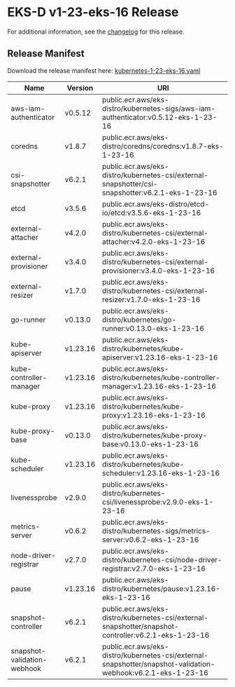 # EKS-D v1-23-eks-16 Release

For additional information, see the [changelog](CHANGELOG-v1-23-eks-16.md) for this release.

## Release Manifest

Download the release manifest here: [kubernetes-1-23-eks-16.yaml](https://distro.eks.amazonaws.com/kubernetes-1-23/kubernetes-1-23-eks-16.yaml)

| Name | Version | URI |
|------|---------|-----|
| aws-iam-authenticator | v0.5.12 | public.ecr.aws/eks-distro/kubernetes-sigs/aws-iam-authenticator:v0.5.12-eks-1-23-16 |
| coredns | v1.8.7 | public.ecr.aws/eks-distro/coredns/coredns:v1.8.7-eks-1-23-16 |
| csi-snapshotter | v6.2.1 | public.ecr.aws/eks-distro/kubernetes-csi/external-snapshotter/csi-snapshotter:v6.2.1-eks-1-23-16 |
| etcd | v3.5.6 | public.ecr.aws/eks-distro/etcd-io/etcd:v3.5.6-eks-1-23-16 |
| external-attacher | v4.2.0 | public.ecr.aws/eks-distro/kubernetes-csi/external-attacher:v4.2.0-eks-1-23-16 |
| external-provisioner | v3.4.0 | public.ecr.aws/eks-distro/kubernetes-csi/external-provisioner:v3.4.0-eks-1-23-16 |
| external-resizer | v1.7.0 | public.ecr.aws/eks-distro/kubernetes-csi/external-resizer:v1.7.0-eks-1-23-16 |
| go-runner | v0.13.0 | public.ecr.aws/eks-distro/kubernetes/go-runner:v0.13.0-eks-1-23-16 |
| kube-apiserver | v1.23.16 | public.ecr.aws/eks-distro/kubernetes/kube-apiserver:v1.23.16-eks-1-23-16 |
| kube-controller-manager | v1.23.16 | public.ecr.aws/eks-distro/kubernetes/kube-controller-manager:v1.23.16-eks-1-23-16 |
| kube-proxy | v1.23.16 | public.ecr.aws/eks-distro/kubernetes/kube-proxy:v1.23.16-eks-1-23-16 |
| kube-proxy-base | v0.13.0 | public.ecr.aws/eks-distro/kubernetes/kube-proxy-base:v0.13.0-eks-1-23-16 |
| kube-scheduler | v1.23.16 | public.ecr.aws/eks-distro/kubernetes/kube-scheduler:v1.23.16-eks-1-23-16 |
| livenessprobe | v2.9.0 | public.ecr.aws/eks-distro/kubernetes-csi/livenessprobe:v2.9.0-eks-1-23-16 |
| metrics-server | v0.6.2 | public.ecr.aws/eks-distro/kubernetes-sigs/metrics-server:v0.6.2-eks-1-23-16 |
| node-driver-registrar | v2.7.0 | public.ecr.aws/eks-distro/kubernetes-csi/node-driver-registrar:v2.7.0-eks-1-23-16 |
| pause | v1.23.16 | public.ecr.aws/eks-distro/kubernetes/pause:v1.23.16-eks-1-23-16 |
| snapshot-controller | v6.2.1 | public.ecr.aws/eks-distro/kubernetes-csi/external-snapshotter/snapshot-controller:v6.2.1-eks-1-23-16 |
| snapshot-validation-webhook | v6.2.1 | public.ecr.aws/eks-distro/kubernetes-csi/external-snapshotter/snapshot-validation-webhook:v6.2.1-eks-1-23-16 |
